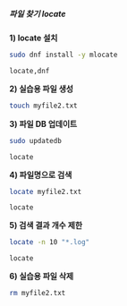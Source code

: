##### 파일 찾기 locate #####

**1) locate 설치**

```bash
sudo dnf install -y mlocate
```

```tech
locate,dnf
```

**2) 실습용 파일 생성**
```bash
touch myfile2.txt
```

**3) 파일 DB 업데이트**

```bash
sudo updatedb
```

```tech
locate
```

**4) 파일명으로 검색**

```bash
locate myfile2.txt
```

```tech
locate
```

**5) 검색 결과 개수 제한**

```bash
locate -n 10 "*.log"
```

```tech
locate
```

**6) 실습용 파일 삭제**
```bash
rm myfile2.txt
```
